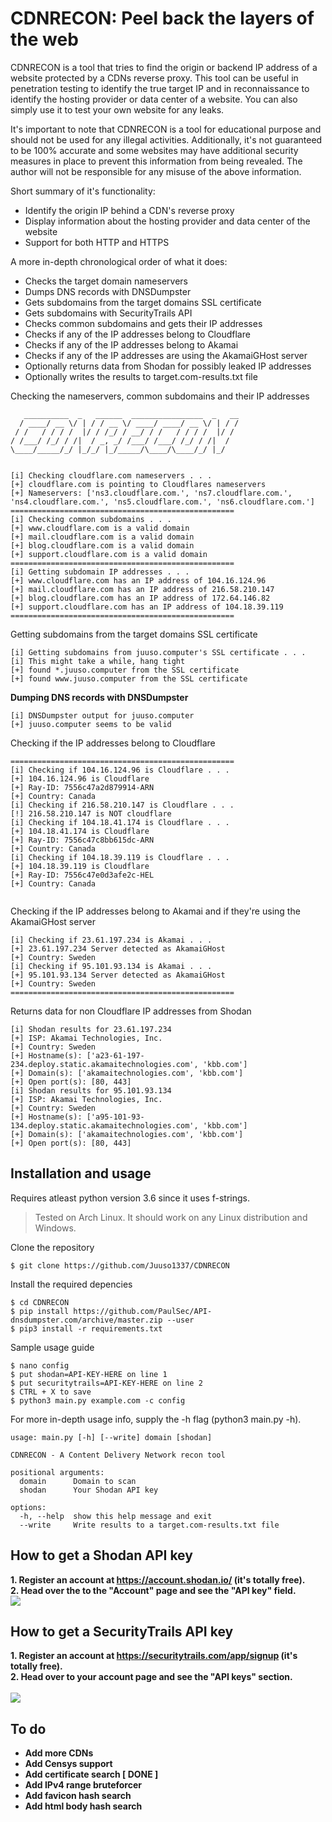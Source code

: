 # CDNRECON: Peel back the layers of the web
CDNRECON is a tool that tries to find the origin or backend IP address of a website protected by a CDNs reverse proxy. This tool can be useful in penetration testing to identify the true target IP and in reconnaissance to identify the hosting provider or data center of a website. You can also simply use it to test your own website for any leaks.

It's important to note that CDNRECON is a tool for educational purpose and should not be used for any illegal activities. Additionally, it's not guaranteed to be 100% accurate and some websites may have additional security measures in place to prevent this information from being revealed. The author will not be responsible for any misuse of the above information.

Short summary of it's functionality:
- Identify the origin IP behind a CDN's reverse proxy
- Display information about the hosting provider and data center of the website
- Support for both HTTP and HTTPS

A more in-depth chronological order of what it does:
- Checks the target domain nameservers
- Dumps DNS records with DNSDumpster
- Gets subdomains from the target domains SSL certificate
- Gets subdomains with SecurityTrails API
- Checks common subdomains and gets their IP addresses
- Checks if any of the IP addresses belong to Cloudflare
- Checks if any of the IP addresses belong to Akamai
- Checks if any of the IP addresses are using the AkamaiGHost server
- Optionally returns data from Shodan for possibly leaked IP addresses
- Optionally writes the results to target.com-results.txt file

 Checking the nameservers, common subdomains and their IP addresses
 ```
    __________  _   ______  ________________  _   __
   / ____/ __ \/ | / / __ \/ ____/ ____/ __ \/ | / /
  / /   / / / /  |/ / /_/ / __/ / /   / / / /  |/ / 
/ /___/ /_/ / /|  / _, _/ /___/ /___/ /_/ / /|  /  
\____/_____/_/ |_/_/ |_/_____/\____/\____/_/ |_/   
                                                   

[i] Checking cloudflare.com nameservers . . .
[+] cloudflare.com is pointing to Cloudflares nameservers
[+] Nameservers: ['ns3.cloudflare.com.', 'ns7.cloudflare.com.', 'ns4.cloudflare.com.', 'ns5.cloudflare.com.', 'ns6.cloudflare.com.']
==================================================
[i] Checking common subdomains . . .
[+] www.cloudflare.com is a valid domain
[+] mail.cloudflare.com is a valid domain
[+] blog.cloudflare.com is a valid domain
[+] support.cloudflare.com is a valid domain
==================================================
[i] Getting subdomain IP addresses . . .
[+] www.cloudflare.com has an IP address of 104.16.124.96
[+] mail.cloudflare.com has an IP address of 216.58.210.147
[+] blog.cloudflare.com has an IP address of 172.64.146.82
[+] support.cloudflare.com has an IP address of 104.18.39.119
==================================================
````
Getting subdomains from the target domains SSL certificate
````
[i] Getting subdomains from juuso.computer's SSL certificate . . .
[i] This might take a while, hang tight
[+] found *.juuso.computer from the SSL certificate
[+] found www.juuso.computer from the SSL certificate
````
<b>Dumping DNS records with DNSDumpster</b>
````
[i] DNSDumpster output for juuso.computer
[+] juuso.computer seems to be valid
````
 Checking if the IP addresses belong to Cloudflare
````
==================================================
[i] Checking if 104.16.124.96 is Cloudflare . . .
[+] 104.16.124.96 is Cloudflare
[+] Ray-ID: 7556c47a2d879914-ARN
[+] Country: Canada
[i] Checking if 216.58.210.147 is Cloudflare . . .
[!] 216.58.210.147 is NOT cloudflare
[i] Checking if 104.18.41.174 is Cloudflare . . .
[+] 104.18.41.174 is Cloudflare
[+] Ray-ID: 7556c47c8bb615dc-ARN
[+] Country: Canada
[i] Checking if 104.18.39.119 is Cloudflare . . .
[+] 104.18.39.119 is Cloudflare
[+] Ray-ID: 7556c47e0d3afe2c-HEL
[+] Country: Canada
  
````
Checking if the IP addresses belong to Akamai and if they're using the AkamaiGHost server
```
[i] Checking if 23.61.197.234 is Akamai . . .
[+] 23.61.197.234 Server detected as AkamaiGHost
[+] Country: Sweden
[i] Checking if 95.101.93.134 is Akamai . . .
[+] 95.101.93.134 Server detected as AkamaiGHost
[+] Country: Sweden
==================================================
````
Returns data for non Cloudflare IP addresses from Shodan
````
[i] Shodan results for 23.61.197.234
[+] ISP: Akamai Technologies, Inc.
[+] Country: Sweden
[+] Hostname(s): ['a23-61-197-234.deploy.static.akamaitechnologies.com', 'kbb.com']
[+] Domain(s): ['akamaitechnologies.com', 'kbb.com']
[+] Open port(s): [80, 443]
[i] Shodan results for 95.101.93.134
[+] ISP: Akamai Technologies, Inc.
[+] Country: Sweden
[+] Hostname(s): ['a95-101-93-134.deploy.static.akamaitechnologies.com', 'kbb.com']
[+] Domain(s): ['akamaitechnologies.com', 'kbb.com']
[+] Open port(s): [80, 443]
````
## Installation and usage

Requires atleast python version 3.6 since it uses f-strings.
>Tested on Arch Linux. It should work on any Linux distribution and Windows.

Clone the repository
```
$ git clone https://github.com/Juuso1337/CDNRECON
```
Install the required depencies
```
$ cd CDNRECON
$ pip install https://github.com/PaulSec/API-dnsdumpster.com/archive/master.zip --user
$ pip3 install -r requirements.txt
```
Sample usage guide

```
$ nano config
$ put shodan=API-KEY-HERE on line 1
$ put securitytrails=API-KEY-HERE on line 2
$ CTRL + X to save
$ python3 main.py example.com -c config
```
For more in-depth usage info, supply the -h flag (python3 main.py -h).
````
usage: main.py [-h] [--write] domain [shodan]

CDNRECON - A Content Delivery Network recon tool

positional arguments:
  domain      Domain to scan
  shodan      Your Shodan API key

options:
  -h, --help  show this help message and exit
  --write     Write results to a target.com-results.txt file
````

## How to get a Shodan API key
<b>1. Register an account at https://account.shodan.io/ (it's totally free).<br>
<b>2. Head over the to the "Account" page and see the "API key" field.<br>
<img src="https://a.pomf.cat/nvdiap.png"></img>

## How to get a SecurityTrails API key
<b>1. Register an account at https://securitytrails.com/app/signup (it's totally free).<br>
<b>2. Head over to your account page and see the "API keys" section.<br><br>
<img src="https://a.pomf.cat/phbfgo.png"></img>

## To do
- Add more CDNs
- Add Censys support
- Add certificate search [ DONE ]
- Add IPv4 range bruteforcer
- Add favicon hash search
- Add html body hash search

